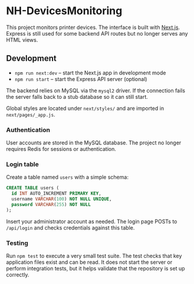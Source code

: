 # NH-DevicesMonitoring

This project monitors printer devices. The interface is built with
[Next.js](https://nextjs.org/). Express is still used for some backend API
routes but no longer serves any HTML views.

## Development

- `npm run next:dev` – start the Next.js app in development mode
- `npm run start` – start the Express API server (optional)

The backend relies on MySQL via the `mysql2` driver. If the connection fails the
server falls back to a stub database so it can still start.

Global styles are located under `next/styles/` and are imported in
`next/pages/_app.js`.

### Authentication

User accounts are stored in the MySQL database. The project no longer requires
Redis for sessions or authentication.

### Login table

Create a table named `users` with a simple schema:

```sql
CREATE TABLE users (
  id INT AUTO_INCREMENT PRIMARY KEY,
  username VARCHAR(100) NOT NULL UNIQUE,
  password VARCHAR(255) NOT NULL
);
```

Insert your administrator account as needed. The login page POSTs to
`/api/login` and checks credentials against this table.

### Testing

Run `npm test` to execute a very small test suite. The test checks that
key application files exist and can be read. It does not start the server
or perform integration tests, but it helps validate that the repository is
set up correctly.
